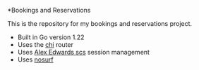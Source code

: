 *Bookings and Reservations

This is the repository for my bookings and reservations project.

- Built in Go version 1.22
- Uses the [chi](github.com/go-chi/chi) router
- Uses [Alex Edwards scs](github.com/alexedwards/scs/v2) session management
- Uses [nosurf](github.com/justinas/nosurf)


	 
